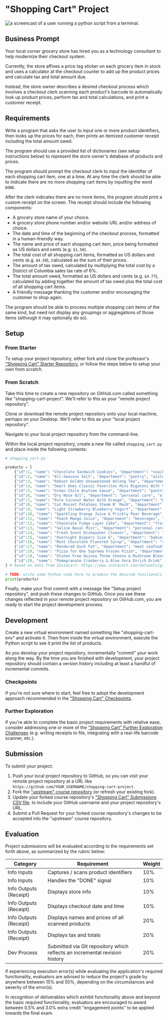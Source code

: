 # "Shopping Cart" Project

![a screencast of a user running a python script from a terminal.](https://user-images.githubusercontent.com/1328807/50870741-53442b80-1387-11e9-9180-ab96688c6590.gif)

## Business Prompt

Your local corner grocery store has hired you as a technology consultant to help modernize their checkout system.

Currently, the store affixes a price tag sticker on each grocery item in stock and uses a calculator at the checkout counter to add up the product prices and calculate tax and total amount due.

Instead, the store owner describes a desired checkout process which involves a checkout clerk scanning each product's barcode to automatically look up product prices, perform tax and total calculations, and print a customer receipt.

## Requirements

Write a program that asks the user to input one or more product identifiers, then looks up the prices for each, then prints an itemized customer receipt including the total amount owed.

The program should use a provided list of dictionaries (see setup instructions below) to represent the store owner's database of products and prices.

The program should prompt the checkout clerk to input the identifier of each shopping cart item, one at a time. At any time the clerk should be able to indicate there are no more shopping cart items by inputting the word `DONE`.

After the clerk indicates there are no more items, the program should print a custom receipt on the screen. The receipt should include the following components:

  + A grocery store name of your choice.
  + A grocery store phone number and/or website URL and/or address of choice.
  + The date and time of the beginning of the checkout process, formatted in a human-friendly way.
  + The name and price of each shopping cart item, price being formatted as US dollars and cents (e.g. `$1.50`).
  + The total cost of all shopping cart items, formatted as US dollars and cents (e.g. `$4.50`), calculated as the sum of their prices.
  + The amount of tax owed, calculated by multiplying the total cost by a District of Columbia sales tax rate of 6%.
  + The total amount owed, formatted as US dollars and cents (e.g. `$4.77`), calculated by adding together the amount of tax owed plus the total cost of all shopping cart items.
  + A friendly message thanking the customer and/or encouraging the customer to shop again.

The program should be able to process multiple shopping cart items of the same kind, but need not display any groupings or aggregations of those items (although it may optionally do so).

## Setup

### From Starter

To setup your project repository, either fork and clone the professor's ["Shopping Cart" Starter Repository](https://github.com/prof-rossetti/shopping-cart-starter-py
), or follow the steps below to setup your own from scratch.

### From Scratch

Take this time to create a new repository on GitHub.com called something like "shopping-cart-project". We'll refer to this as your "remote project repository".

Clone or download the remote project repository onto your local machine, perhaps on your Desktop. We'll refer to this as your "local project repository".

Navigate to your local project repository from the command-line.

Within the local project repository, create a new file called `shopping_cart.py` and place inside the following contents:

```python
# shopping_cart.py

products = [
    {"id":1, "name": "Chocolate Sandwich Cookies", "department": "snacks", "aisle": "cookies cakes", "price": 3.50},
    {"id":2, "name": "All-Seasons Salt", "department": "pantry", "aisle": "spices seasonings", "price": 4.99},
    {"id":3, "name": "Robust Golden Unsweetened Oolong Tea", "department": "beverages", "aisle": "tea", "price": 2.49},
    {"id":4, "name": "Smart Ones Classic Favorites Mini Rigatoni With Vodka Cream Sauce", "department": "frozen", "aisle": "frozen meals", "price": 6.99},
    {"id":5, "name": "Green Chile Anytime Sauce", "department": "pantry", "aisle": "marinades meat preparation", "price": 7.99},
    {"id":6, "name": "Dry Nose Oil", "department": "personal care", "aisle": "cold flu allergy", "price": 21.99},
    {"id":7, "name": "Pure Coconut Water With Orange", "department": "beverages", "aisle": "juice nectars", "price": 3.50},
    {"id":8, "name": "Cut Russet Potatoes Steam N' Mash", "department": "frozen", "aisle": "frozen produce", "price": 4.25},
    {"id":9, "name": "Light Strawberry Blueberry Yogurt", "department": "dairy eggs", "aisle": "yogurt", "price": 6.50},
    {"id":10, "name": "Sparkling Orange Juice & Prickly Pear Beverage", "department": "beverages", "aisle": "water seltzer sparkling water", "price": 2.99},
    {"id":11, "name": "Peach Mango Juice", "department": "beverages", "aisle": "refrigerated", "price": 1.99},
    {"id":12, "name": "Chocolate Fudge Layer Cake", "department": "frozen", "aisle": "frozen dessert", "price": 18.50},
    {"id":13, "name": "Saline Nasal Mist", "department": "personal care", "aisle": "cold flu allergy", "price": 16.00},
    {"id":14, "name": "Fresh Scent Dishwasher Cleaner", "department": "household", "aisle": "dish detergents", "price": 4.99},
    {"id":15, "name": "Overnight Diapers Size 6", "department": "babies", "aisle": "diapers wipes", "price": 25.50},
    {"id":16, "name": "Mint Chocolate Flavored Syrup", "department": "snacks", "aisle": "ice cream toppings", "price": 4.50},
    {"id":17, "name": "Rendered Duck Fat", "department": "meat seafood", "aisle": "poultry counter", "price": 9.99},
    {"id":18, "name": "Pizza for One Suprema Frozen Pizza", "department": "frozen", "aisle": "frozen pizza", "price": 12.50},
    {"id":19, "name": "Gluten Free Quinoa Three Cheese & Mushroom Blend", "department": "dry goods pasta", "aisle": "grains rice dried goods", "price": 3.99},
    {"id":20, "name": "Pomegranate Cranberry & Aloe Vera Enrich Drink", "department": "beverages", "aisle": "juice nectars", "price": 4.25}
] # based on data from Instacart: https://www.instacart.com/datasets/grocery-shopping-2017

# TODO: write some Python code here to produce the desired functionality...
print(products)
```

Finally, make your first commit with a message like "Setup project repository", and push these changes to GitHub. Once you see these changes reflected in your remote project repository on GitHub.com, you are ready to start the project development process.




## Development

Create a new virtual environment named something like "shopping-cart-env" and activate it. Then from inside the virtual environment, execute the Python script to see it print the list of products.

As you develop your project repository, incrementally "commit" your work along the way. By the time you are finished with development, your project repository should contain a version history including at least a handful of incremental commits.

### Checkpoints

If you're not sure where to start, feel free to adopt the development approach recommended in the ["Shopping Cart" Checkpoints](shopping-cart/checkpoints.md).

### Further Exploration

If you're able to complete the basic project requirements with relative ease, consider addressing one or more of the ["Shopping Cart" Further Exploration Challenges](shopping-cart/further.md) (e.g. writing receipts to file, integrating with a real-life barcode scanner, etc.).

## Submission

To submit your project:

  1. Push your local project repository to GitHub, so you can visit your remote project repository at a URL like `https://github.com/YOUR_USERNAME/shopping-cart-project`.
  2. Fork the ["upstream" course repository](https://github.com/prof-rossetti/georgetown-opim-243-201901) (or refresh your existing fork).
  3. Update your forked course repository's ["Shopping Cart" Submissions CSV file](shopping-cart/submissions.csv).
to include your GitHub username and your project repository's URL.
  4. Submit a Pull Request for your forked course repository's changes to be accepted into the "upstream" course repository.

## Evaluation

Project submissions will be evaluated according to the requirements set forth above, as summarized by the rubric below:

Category | Requirement | Weight
--- | --- | ---
Info Inputs | Captures / scans product identifiers | 10%
Info Inputs | Handles the "DONE" signal | 10%
Info Outputs (Receipt) | Displays store info | 10%
Info Outputs (Receipt) | Displays checkout date and time | 10%
Info Outputs (Receipt) | Displays names and prices of all scanned products | 20%
Info Outputs (Receipt) | Displays tax and totals | 20%
Dev Process | Submitted via Git repository which reflects an incremental revision history | 20%

If experiencing execution error(s) while evaluating the application's required functionality, evaluators are advised to reduce the project's grade by anywhere between 15% and 50%, depending on the circumstances and severity of the error(s).

In recognition of deliverables which exhibit functionality above and beyond the basic required functionality, evaluators are encouraged to award between 0.5% and 3.0% extra credit "engagement points" to be applied towards the final exam.
